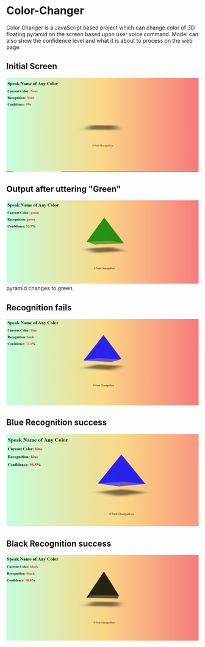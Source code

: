 # Color-Changer

Color Changer is a JavaScript based project which can change color of 3D floating pyramid on the screen based upon user voice command. Model can also show the confidence level and what it is about to process on the web page.

## Initial Screen
<img src="screenshot/1.PNG"><br/>

## Output after uttering "Green"
<img src="screenshot/2.PNG"><br/>
pyramid changes to green.

## Recognition fails
<img src="screenshot/4.PNG"><br/>

## Blue Recognition success 
<img src="screenshot/3.PNG"><br/>

## Black Recognition success 
<img src="screenshot/5.PNG"><br/>
